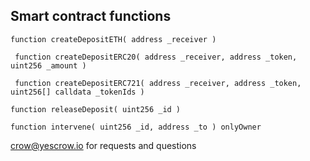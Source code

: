 ## Smart contract functions

```
function createDepositETH( address _receiver )
```
```
 function createDepositERC20( address _receiver, address _token, uint256 _amount )
```
```
 function createDepositERC721( address _receiver, address _token, uint256[] calldata _tokenIds )
```
```
function releaseDeposit( uint256 _id )
```
```
function intervene( uint256 _id, address _to ) onlyOwner
```

crow@yescrow.io for requests and questions
